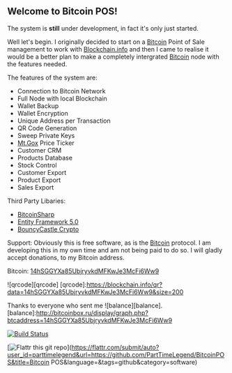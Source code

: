 Welcome to Bitcoin POS!
-----------------------

The system is **still** under development, in fact it's only just started.

Well let's begin. I originally decided to start on a [Bitcoin](http://www.bitcoin.org) Point of Sale management to work with [Blockchain.info](http://www.blockchain.info) and then I came to realise it would be a better plan to make a completely intergrated [Bitcoin](http://www.bitcoin.org) node with the features needed.

The features of the system are:

*   Connection to Bitcoin Network
*   Full Node with local Blockchain
*   Wallet Backup
*   Wallet Encryption
*   Unique Address per Transaction
*   QR Code Generation
*   Sweep Private Keys
*   [Mt.Gox](http://www.mtgox.com) Price Ticker
*   Customer CRM
*   Products Database
*   Stock Control
*   Customer Export
*   Product Export
*   Sales Export

Third Party Libaries:

- [BitcoinSharp](http://nuget.org/packages/BitCoinSharp/)
- [Entity Framework 5.0](http://nuget.org/packages/EntityFramework/5.0.0)
- [BouncyCastle Crypto](http://nuget.org/packages/BouncyCastle/)
	
Support:
Obviously this is free software, as is the [Bitcoin](http://www.bitcoin.org) protocol. I am developing this in my own time and am not being paid to do so. I will gladly accept donations, to my Bitcoin address.

Bitcoin: [14hSGGYXa85UbjryvkdMFKwJe3McFi6Ww9](http://bitcoin:14hSGGYXa85UbjryvkdMFKwJe3McFi6Ww9)

![qrcode][qrcode]
[qrcode]:https://blockchain.info/qr?data=14hSGGYXa85UbjryvkdMFKwJe3McFi6Ww9&size=200

Thanks to everyone who sent me ![balance][balance].
[balance]:http://bitcoinbox.ru/display/graph.php?btcaddress=14hSGGYXa85UbjryvkdMFKwJe3McFi6Ww9

[![Build Status](https://travis-ci.org/PartTimeLegend/BitcoinPOS.png?branch=master)](https://travis-ci.org/PartTimeLegend/BitcoinPOS)

[![Flattr this git repo](http://api.flattr.com/button/flattr-badge-large.png)](https://flattr.com/submit/auto?user_id=parttimelegend&url=https://github.com/PartTimeLegend/BitcoinPOS&title=Bitcoin POS&language=&tags=github&category=software) 
